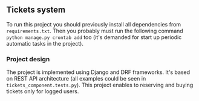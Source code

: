 ## Tickets system

To run this project you should previously install all dependencies from `requirements.txt`. Then you probably
must run the following command `python manage.py crontab add` too (it's demanded for start up periodic automatic tasks
in the project).

### Project design

The project is implemented using Django and DRF frameworks. It's based on REST API architecture (all examples 
could be seen in `tickets_component.tests.py`). This project enables to reserving and buying tickets only for logged 
users.
